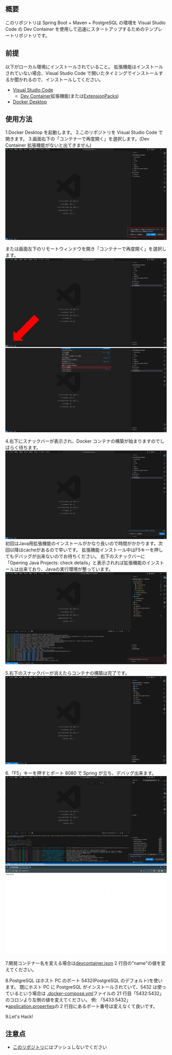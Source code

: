 ## 概要

このリポジトリは Spring Boot + Maven + PostgreSQL の環境を Visual Studio Code の Dev Container を使用して迅速にスタートアップするためのテンプレートリポジトリです。

## 前提

以下がローカル環境にインストールされていること。
拡張機能はインストールされていない場合、Visual Studio Code で開いたタイミングでインストールするか聞かれるので、インストールしてください。

- [Visual Studio Code](https://azure.microsoft.com/ja-jp/products/visual-studio-code)
  - [Dev Container](https://marketplace.visualstudio.com/items?itemName=ms-vscode-remote.remote-containers)拡張機能(または[ExtensionPacks](https://marketplace.visualstudio.com/items?itemName=ms-vscode-remote.vscode-remote-extensionpack))
- [Docker Desktop](https://www.docker.com/products/docker-desktop/)

## 使用方法

1.Docker Desktop を起動します。
2.このリポジトリを Visual Studio Code で開きます。
3.画面右下の「コンテナーで再度開く」を選択します。(Dev Container 拡張機能がないと出てきません)
![image1](https://github.com/IES-ishikawa/assets/blob/main/tmp-spring-boot-maven-postgresql/image1.png)

または画面左下のリモートウィンドウを開き「コンテナーで再度開く」を選択します。
![image2](https://github.com/IES-ishikawa/assets/blob/main/tmp-spring-boot-maven-postgresql/image2.png)
![image3](https://github.com/IES-ishikawa/assets/blob/main/tmp-spring-boot-maven-postgresql/image3.png)

4.右下にスナックバーが表示され、Docker コンテナの構築が始まりますのでしばらく待ちます。
![image4](https://github.com/IES-ishikawa/assets/blob/main/tmp-spring-boot-maven-postgresql/image4.png)
初回はJava用拡張機能のインストールがかなり長いので時間がかかります。次回以降はcacheがあるので早いです。
拡張機能インストール中はF5キーを押してもデバッグが出来ないのでお待ちください。
右下のスナックバーに「Opening Java Projects: check details」と表示されれば拡張機能のインストールは出来ており、Javaの実行環境が整っています。
![image5](https://github.com/IES-ishikawa/assets/blob/main/tmp-spring-boot-maven-postgresql/image5.png)

5.右下のスナックバーが消えたらコンテナの構築は完了です。
![image5](https://github.com/IES-ishikawa/assets/blob/main/tmp-spring-boot-maven-postgresql/image6.png)

6.「F5」キーを押すとポート 8080 で Spring が立ち、デバッグ出来ます。
![image6](https://github.com/IES-ishikawa/assets/blob/main/tmp-spring-boot-maven-postgresql/image7.png)
![image7](https://github.com/IES-ishikawa/assets/blob/main/tmp-spring-boot-maven-postgresql/image8.png)

7.開発コンテナー名を変える場合は[devcontainer.json](.devcontainer/devcontainer.json) 2 行目の"name"の値を変えてください。

8.PostgreSQL はホスト PC のポート 5432(PostgreSQL のデフォルト)を使います。
既にホスト PC に PostgreSQL がインストールされていて、5432 は使っているという場合は
[.docker-compose.yml](./.devcontainer/docker-compose.yml)ファイルの 21 行目「5432:5432」のコロンより左側の値を変えてください。
例: 「5433:5432」
※[application.properties](./src/main/resources/application.properties)の 2 行目にあるポート番号は変えなくて良いです。

9.Let's Hack!

## 注意点

- [このリポジトリ](https://github.com/IES-ishikawa/tmp-spring-boot-maven-postgresql.git)にはプッシュしないでください
